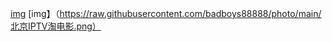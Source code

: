 [img](https://raw.githubusercontent.com/badboys88888/-/main/CBN-幸福剧场.png)
[img】（https://raw.githubusercontent.com/badboys88888/photo/main/北京IPTV淘电影.png）
